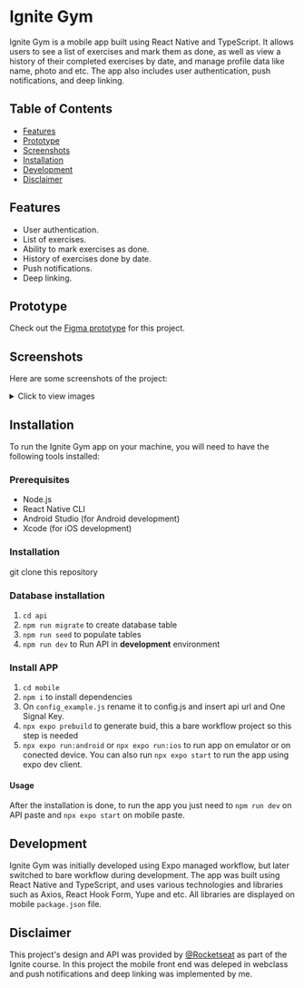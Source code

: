 # Ignite Gym

Ignite Gym is a mobile app built using React Native and TypeScript. It allows users to see a list of exercises and mark them as done, as well as view a history of their completed exercises by date, and manage profile data like name, photo and etc. The app also includes user authentication, push notifications, and deep linking.

## Table of Contents

- [Features](#features)
- [Prototype](#prototype)
- [Screenshots](#screenshots)
- [Installation](#installation)
- [Development](#development)
- [Disclaimer](#disclaimer)

## Features

- User authentication.
- List of exercises.
- Ability to mark exercises as done.
- History of exercises done by date.
- Push notifications.
- Deep linking.

## Prototype

Check out the [Figma prototype](https://www.figma.com/file/i6JyLqGePnTHU2t7SbX0R8/Ignite-Gym-(Community)?node-id=37-6&t=ab6nEwjlczU2NPYw-0) for this project.

## Screenshots

Here are some screenshots of the project:

<details>
    <summary>Click to view images</summary>
    <h2>Home</h2>
    <img src="./.github/home.jpg" height=600 alt="Home">
    <h2 style="margin-top: 50px">History</h2>
    <img src="./.github/history.jpg" height=600 alt="History">
    <h2 style="margin-top: 50px">Exercise</h2>
    <img src="./.github/exercise.jpg" height=600 alt="Exercise">
</details>

## Installation

To run the Ignite Gym app on your machine, you will need to have the following tools installed:

### Prerequisites
- Node.js
- React Native CLI
- Android Studio (for Android development)
- Xcode (for iOS development)

### Installation

git clone this repository

### Database installation

1. `cd api` 
2. `npm run migrate` to create database table
3. `npm run seed` to populate tables
4. `npm run dev` to Run API in **development** environment 

### Install APP
1. `cd mobile`
2. `npm i` to install dependencies
3. On `config_example.js` rename it to config.js and insert api url and One Signal Key.
4. `npx expo prebuild` to generate buid, this a bare workflow project so this step is needed 
5. `npx expo run:android` or `npx expo run:ios` to run app on emulator or on conected device. You can also run `npx expo start` to run the app using expo dev client.

#### Usage 

After the installation is done, to run the app you just need to `npm run dev` on API paste and `npx expo start` on mobile paste.

## Development

Ignite Gym was initially developed using Expo managed workflow, but later switched to bare workflow during development. The app was built using React Native and TypeScript, and uses various technologies and libraries such as Axios, React Hook Form, Yupe and etc. All libraries are displayed on mobile `package.json` file.

## Disclaimer

This project's design and API was provided by [@Rocketseat](https://github.com/Rocketseat) as part of the Ignite course. In this project the mobile front end was deleped in webclass and push notifications and deep linking was implemented by me.